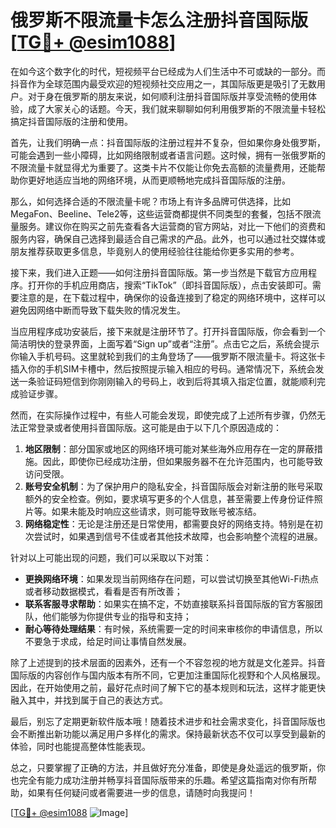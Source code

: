 # 俄罗斯不限流量卡怎么注册抖音国际版 [[TG💪+ @esim1088](https://t.me/s/esim1088)]

在如今这个数字化的时代，短视频平台已经成为人们生活中不可或缺的一部分。而抖音作为全球范围内最受欢迎的短视频社交应用之一，其国际版更是吸引了无数用户。对于身在俄罗斯的朋友来说，如何顺利注册抖音国际版并享受流畅的使用体验，成了大家关心的话题。今天，我们就来聊聊如何利用俄罗斯的不限流量卡轻松搞定抖音国际版的注册和使用。

首先，让我们明确一点：抖音国际版的注册过程并不复杂，但如果你身处俄罗斯，可能会遇到一些小障碍，比如网络限制或者语言问题。这时候，拥有一张俄罗斯的不限流量卡就显得尤为重要了。这类卡片不仅能让你免去高额的流量费用，还能帮助你更好地适应当地的网络环境，从而更顺畅地完成抖音国际版的注册。

那么，如何选择合适的不限流量卡呢？市场上有许多品牌可供选择，比如MegaFon、Beeline、Tele2等，这些运营商都提供不同类型的套餐，包括不限流量服务。建议你在购买之前先查看各大运营商的官方网站，对比一下他们的资费和服务内容，确保自己选择到最适合自己需求的产品。此外，也可以通过社交媒体或朋友推荐获取更多信息，毕竟别人的使用经验往往能给你更多实用的参考。

接下来，我们进入正题——如何注册抖音国际版。第一步当然是下载官方应用程序。打开你的手机应用商店，搜索“TikTok”（即抖音国际版），点击安装即可。需要注意的是，在下载过程中，确保你的设备连接到了稳定的网络环境中，这样可以避免因网络中断而导致下载失败的情况发生。

当应用程序成功安装后，接下来就是注册环节了。打开抖音国际版，你会看到一个简洁明快的登录界面，上面写着“Sign up”或者“注册”。点击它之后，系统会提示你输入手机号码。这里就轮到我们的主角登场了——俄罗斯不限流量卡。将这张卡插入你的手机SIM卡槽中，然后按照提示输入相应的号码。通常情况下，系统会发送一条验证码短信到你刚刚输入的号码上，收到后将其填入指定位置，就能顺利完成验证步骤。

然而，在实际操作过程中，有些人可能会发现，即使完成了上述所有步骤，仍然无法正常登录或者使用抖音国际版。这可能是由于以下几个原因造成的：

1. **地区限制**：部分国家或地区的网络环境可能对某些海外应用存在一定的屏蔽措施。因此，即使你已经成功注册，但如果服务器不在允许范围内，也可能导致访问受限。
2. **账号安全机制**：为了保护用户的隐私安全，抖音国际版会对新注册的账号采取额外的安全检查。例如，要求填写更多的个人信息，甚至需要上传身份证件照片等。如果未能及时响应这些请求，则可能导致账号被冻结。
3. **网络稳定性**：无论是注册还是日常使用，都需要良好的网络支持。特别是在初次尝试时，如果遇到信号不佳或者其他技术故障，也会影响整个流程的进展。

针对以上可能出现的问题，我们可以采取以下对策：

- **更换网络环境**：如果发现当前网络存在问题，可以尝试切换至其他Wi-Fi热点或者移动数据模式，看看是否有所改善；
- **联系客服寻求帮助**：如果实在搞不定，不妨直接联系抖音国际版的官方客服团队，他们能够为你提供专业的指导和支持；
- **耐心等待处理结果**：有时候，系统需要一定的时间来审核你的申请信息，所以不要急于求成，给足时间让事情自然发展。

除了上述提到的技术层面的因素外，还有一个不容忽视的地方就是文化差异。抖音国际版的内容创作与国内版本有所不同，它更加注重国际化视野和个人风格展现。因此，在开始使用之前，最好花点时间了解下它的基本规则和玩法，这样才能更快融入其中，并找到属于自己的表达方式。

最后，别忘了定期更新软件版本哦！随着技术进步和社会需求变化，抖音国际版也会不断推出新功能以满足用户多样化的需求。保持最新状态不仅可以享受到最新的体验，同时也能提高整体性能表现。

总之，只要掌握了正确的方法，并且做好充分准备，即使是身处遥远的俄罗斯，你也完全有能力成功注册并畅享抖音国际版带来的乐趣。希望这篇指南对你有所帮助，如果有任何疑问或者需要进一步的信息，请随时向我提问！

[[TG💪+ @esim1088](https://t.me/s/esim1088) ![Image](https://i.postimg.cc/4NQfJmqS/Snipaste-2025-05-13-00-14-12.png)]